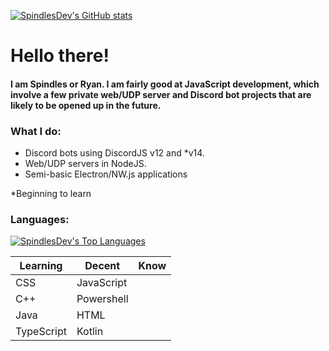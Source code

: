 [![SpindlesDev's GitHub stats](https://github-readme-stats.vercel.app/api?username=SpindlesDev&show_icons=true&theme=algolia)](https://github.com/anuraghazra/github-readme-stats)

# Hello there!
<h4>
<p>I am Spindles or Ryan. I am fairly good at JavaScript development, which involve a few private web/UDP server and Discord bot projects that are likely to be opened up in the future. </p>
</h4>

<h3>What I do:</h4>
<ul>
  <li>Discord bots using DiscordJS v12 and *v14.</li>
  <li>Web/UDP servers in NodeJS.</li>
  <li>Semi-basic Electron/NW.js applications</li>
</ul>
*Beginning to learn

### Languages:
[![SpindlesDev's Top Languages](https://github-readme-stats.vercel.app/api/top-langs/?username=SpindlesDev&theme=algolia)](https://github.com/anuraghazra/github-readme-stats)
<table>
<thead>
  <tr>
    <th>Learning</th>
    <th>Decent</th>
    <th>Know</th>
  </tr>
</thead>
<tbody>
  <tr>
    <td>CSS</td>
    <td>JavaScript</td>
    <td></td>
  </tr>
  <tr>
    <td>C++</td>
    <td>Powershell</td>
    <td></td>
  </tr>
  <tr>
    <td>Java</td>
    <td>HTML</td>
    <td></td>
  </tr>
  <tr>
    <td>TypeScript</td>
    <td>Kotlin</td>
    <td></td>
  </tr>
</tbody>
</table>
